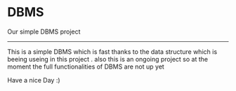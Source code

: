 # DBMS
Our simple DBMS project
***********************
This is a simple DBMS which is fast thanks to the data structure which is beeing useing in this project .
also this is an ongoing project so at the moment the full functionalities of DBMS are not up yet 

Have a nice Day :)
